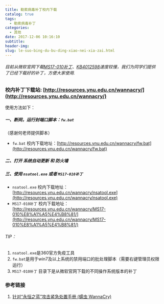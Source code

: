 ```yaml
---
title: 勒索病毒补丁校内下载
catalog: true
tags:
  - 勒索病毒补丁
categories:
  - 其他
date: 2017-12-06 10:16:10
subtitle:
header-img:
slug: le-suo-bing-du-bu-ding-xiao-nei-xia-zai.html
---
```



###### 目前从微软官网下载[MS17-010补丁][Microsoft 安全公告 MS17-010 - 严重]、[KB4012598][KB4012598]速度较慢，我们为同学们提供了已经下载好的补丁，方便大家使用.

### 校内补丁下载站: [http://resources.ynu.edu.cn/wannacry/](http://resources.ynu.edu.cn/wannacry/)

使用方法如下：

##### 一、断网，运行封端口脚本：`fw.bat`

（感谢何老师提供脚本）

- `fw.bat` 校内下载地址：[http://resources.ynu.edu.cn/wannacry/fw.bat](http://resources.ynu.edu.cn/wannacry/fw.bat)

##### 二、打开 系统自动更新 和 防火墙


##### 三、使用 `nsatool.exe`  或者 `MS17-010补丁 `

- `nsatool.exe` 校内下载地址：[http://resources.ynu.edu.cn/wannacry/nsatool.exe](http://resources.ynu.edu.cn/wannacry/nsatool.exe)
- `MS17-010补丁` 校内下载地址：[http://resources.ynu.edu.cn/wannacry/MS17-010%E8%A1%A5%E4%B8%81/](http://resources.ynu.edu.cn/wannacry/MS17-010%E8%A1%A5%E4%B8%81/)


###### TIP：
1. `nsatool.exe`是360官方免疫工具
2. `fw.bat`是用于win7及以上系统的禁用端口的批处理脚本（需要右键管理员权限运行）
3. `MS17-010补丁` 目录下是从微软官网下载的不同操作系统版本的补丁



### 参考链接

1. [针对“永恒之蓝”攻击紧急处置手册 (蠕虫 WannaCry)][针对“永恒之蓝”攻击紧急处置手册 (蠕虫 WannaCry)]


[fw.bat]: http://resources.ynu.edu.cn/wannacry/fw.bat
[nsatool.exe]: http://resources.ynu.edu.cn/wannacry/nsatool.exe
[Microsoft 安全公告 MS17-010 - 严重]: https://technet.microsoft.com/zh-cn/library/security/ms17-010.aspx
[KB4012598]: http://www.catalog.update.microsoft.com/Search.aspx?q=KB4012598
[MS17-010补丁]: http://resources.ynu.edu.cn/wannacry/
[针对“永恒之蓝”攻击紧急处置手册 (蠕虫 WannaCry)]: https://www.sohu.com/a/140394769_468694

